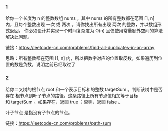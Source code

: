 ### 1

给你一个长度为 n 的整数数组 nums ，其中 nums 的所有整数都在范围 [1, n] 内，且每个整数出现 一次 或 两次 。请你找出所有出现 两次 的整数，并以数组形式返回。
你必须设计并实现一个时间复杂度为 O(n) 且仅使用常量额外空间的算法解决此问题。

链接：https://leetcode-cn.com/problems/find-all-duplicates-in-an-array

思路：所有整数都在范围 [1, n] 内，所以把数字对应的位置取反数，如果遍历到位置的数是负数，说明之前已经取过了

### 2
给你二叉树的根节点 root 和一个表示目标和的整数 targetSum 。判断该树中是否存在 根节点到叶子节点的路径，这条路径上所有节点值相加等于目标和 targetSum 。如果存在，返回 true ；否则，返回 false 。

叶子节点 是指没有子节点的节点。

链接：https://leetcode-cn.com/problems/path-sum
